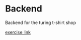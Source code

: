 # Backend

Backend for the turing t-shirt shop

[exercise link](https://turing.ly/dashboard/challenge)